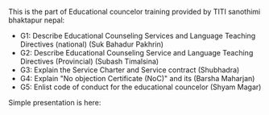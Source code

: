 This is the part of Educational councelor training provided by TITI sanothimi bhaktapur nepal:
- G1: Describe Educational Counseling Services and Language Teaching Directives (national) (Suk Bahadur Pakhrin)
- G2: Describe Educational Counseling Service and Language Teaching Directives (Provincial) (Subash Timalsina)
- G3: Explain the Service Charter and Service contract (Shubhadra)
- G4: Explain "No objection Certificate (NoC)" and its  (Barsha Maharjan)
- G5: Enlist code of conduct for the educational councelor (Shyam Magar)

Simple presentation is here:



